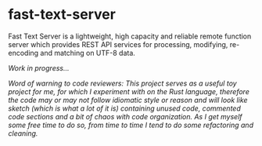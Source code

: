 # fast-text-server

Fast Text Server is a lightweight, high capacity and reliable remote function server which provides REST API services for processing, modifying, re-encoding and matching on UTF-8 data.

*Work in progress...*

*Word of warning to code reviewers: This project serves as a useful toy project for me, for which I experiment with on the Rust language, therefore the code may or may not follow idiomatic style or reason and will look like sketch (which is what a lot of it is) containing unused code, commented code sections and a bit of chaos with code organization. As I get myself some free time to do so, from time to time I tend to do some refactoring and cleaning.*  
